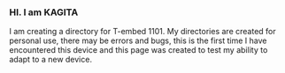 ### HI. I am KAGITA

I am creating a directory for T-embed 1101. My directories are created for personal use, there may be errors and bugs, this is the first time I have encountered this device and this page was created to test my ability to adapt to a new device.
